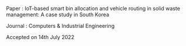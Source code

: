 Paper : IoT-based smart bin allocation and vehicle routing in solid waste management: A case study in South Korea

Journal : Computers & Industrial Engineering

Accepted on 14th July 2022
